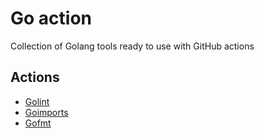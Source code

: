 # Go action

Collection of Golang tools ready to use with GitHub actions

## Actions

* [Golint](lint/README.md)
* [Goimports](imports/README.md)
* [Gofmt](fmt/README.md)
